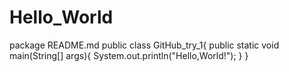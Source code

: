 # Hello_World
package README.md
public class GitHub_try_1{
  public static void main(String[] args){
    System.out.println("Hello,World!");
   }
}
